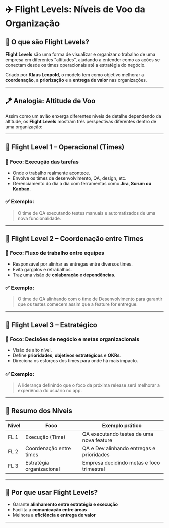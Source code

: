 # ✈️ Flight Levels: Níveis de Voo da Organização

## 📘 O que são Flight Levels?

**Flight Levels** são uma forma de visualizar e organizar o trabalho de uma empresa em diferentes "altitudes", ajudando a entender como as ações se conectam desde os times operacionais até a estratégia do negócio.

Criado por **Klaus Leopold**, o modelo tem como objetivo melhorar a **coordenação**, a **priorização** e a **entrega de valor** nas organizações.

---

## 🪁 Analogia: Altitude de Voo

Assim como um avião enxerga diferentes níveis de detalhe dependendo da altitude, os **Flight Levels** mostram três perspectivas diferentes dentro de uma organização:

---

## 🔽 Flight Level 1 – Operacional (Times)

### 🎯 Foco: Execução das tarefas
- Onde o trabalho realmente acontece.
- Envolve os times de desenvolvimento, QA, design, etc.
- Gerenciamento do dia a dia com ferramentas como **Jira, Scrum ou Kanban**.

### ✅ Exemplo:
> O time de QA executando testes manuais e automatizados de uma nova funcionalidade.

---

## 🟰 Flight Level 2 – Coordenação entre Times

### 🎯 Foco: Fluxo de trabalho entre equipes
- Responsável por alinhar as entregas entre diversos times.
- Evita gargalos e retrabalhos.
- Traz uma visão de **colaboração e dependências**.

### ✅ Exemplo:
> O time de QA alinhando com o time de Desenvolvimento para garantir que os testes comecem assim que a feature for entregue.

---

## 🔼 Flight Level 3 – Estratégico

### 🎯 Foco: Decisões de negócio e metas organizacionais
- Visão de alto nível.
- Define **prioridades**, **objetivos estratégicos** e **OKRs**.
- Direciona os esforços dos times para onde há mais impacto.

### ✅ Exemplo:
> A liderança definindo que o foco da próxima release será melhorar a experiência do usuário no app.

---

## 🧠 Resumo dos Níveis

| Nível       | Foco                         | Exemplo prático                            |
|-------------|------------------------------|---------------------------------------------|
| FL 1        | Execução (Time)              | QA executando testes de uma nova feature    |
| FL 2        | Coordenação entre times      | QA e Dev alinhando entregas e prioridades   |
| FL 3        | Estratégia organizacional    | Empresa decidindo metas e foco trimestral   |

---

## 🚀 Por que usar Flight Levels?

- Garante **alinhamento entre estratégia e execução**
- Facilita a **comunicação entre áreas**
- Melhora a **eficiência e entrega de valor**

---
